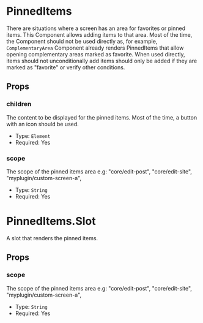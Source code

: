 PinnedItems
=============================

There are situations where a screen has an area for favorites or pinned items.
This Component allows adding items to that area. Most of the time, the Component should not be used directly as, for example, `ComplementaryArea` Component already renders PinnedItems that allow opening complementary areas marked as favorite.
When used directly, items should not unconditionally add items should only be added if they are marked as "favorite" or verify other conditions.

## Props

### children

The content to be displayed for the pinned items. Most of the time, a button with an icon should be used.

- Type: `Element`
- Required: Yes

### scope

The scope of the pinned items area e.g: "core/edit-post", "core/edit-site", "myplugin/custom-screen-a",

- Type: `String`
- Required: Yes

PinnedItems.Slot
=============================

A slot that renders the pinned items.

## Props

### scope

The scope of the pinned items area e.g: "core/edit-post", "core/edit-site", "myplugin/custom-screen-a",

- Type: `String`
- Required: Yes


